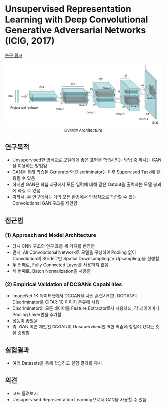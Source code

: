 # Unsupervised Representation Learning with Deep Convolutional Generative Adversarial Networks (ICIG, 2017)

[논문 링크](https://arxiv.org/abs/1511.06434)

<p align="center">
    <img width="600" alt='fig1' src="./img/07_01_01.png?raw=true"></br>
    <em><font size=2>Overall Architecture</font></em>
</p>

## 연구목적
- Unsupervised한 방식으로 모델에게 좋은 표현을 학습시키는 방법 중 하나는 GAN을 이용하는 방법임 
- GAN을 통해 학습된 Generator와 Discriminator는 이후 Supervised Task에 활용될 수 있음 
- 하지만 GAN은 학습 과정에서 모든 입력에 대해 같은 Output을 출력하는 모델 붕괴에 빠질 수 있음 
- 따라서, 본 연구에서는 거의 모든 환경에서 안정적으로 학습할 수 있는 Convolutional GAN 구조를 제안함 

## 접근법
### (1) Approach and Model Architecture 
- 당시 CNN 구조의 연구 흐름 세 가지를 반영함 
- 먼저, All Convolutional Network로 모델을 구성하여 Pooling 없이 Convolution의 Stride로만 Spatial Downsampling(or Upsampling)을 진행함 
- 두 번째로, Fully Connected Layer를 사용하지 않음 
- 세 번째로, Batch Normalization을 사용함 
### (2) Empirical Validation of DCGANs Capabilities 
- ImageNet 1K 데이터셋에서 DCGAN을 사전 훈련시키고, DCGAN의 Discriminator를 CIFAR-10 이미지 분류에 사용 
- Discriminator의 모든 레이어를 Feature Extractor로서 사용하되, 각 레이어마다 Pooling Layer만을 추가함 
- 성능이 좋았음 
- 즉, GAN 혹은 제안된 DCGAN이 Unsupervised한 표현 학습에 장점이 있다는 것을 증명함 

## 실험결과
- 여러 Datasets을 통해 학습하고 실험 결과를 제시 

## 의견
- 코드 돌려보기 
- Unsupervised Representation Learning으로서 GAN을 사용할 수 있음 
